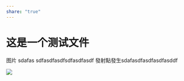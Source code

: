 ```yaml
---
share: "true"
---
```


# 这是一个测试文件

图片
sdafas sdfasdfasdfsdfasdfasdf
發射點發生sdafasdfasdfasdfasddf

![](/images/IMG-20231117123257136.jpg)